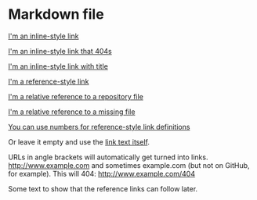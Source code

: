 # Markdown file

[I'm an inline-style link](https://www.google.com)

[I'm an inline-style link that 404s](http://example.com/404)

[I'm an inline-style link with title](https://www.google.com "Google's Homepage")

[I'm a reference-style link][arbitrary case-insensitive reference text]

[I'm a relative reference to a repository file](./markdown.md)

[I'm a relative reference to a missing file](./missing)

[You can use numbers for reference-style link definitions][1]

Or leave it empty and use the [link text itself].

URLs in angle brackets will automatically get turned into links.
<http://www.example.com> and sometimes
example.com (but not on GitHub, for example). This will 404: <http://www.example.com/404>

Some text to show that the reference links can follow later.

[arbitrary case-insensitive reference text]: https://www.mozilla.org
[1]: http://slashdot.org
[link text itself]: https://www.w3.org
